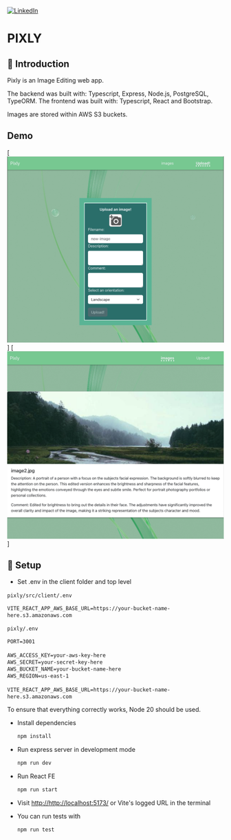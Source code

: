 
[![LinkedIn][linkedin-shield]][linkedin-url]

# PIXLY

## 💬 Introduction
Pixly is an Image Editing web app. 

The backend was built with: Typescript, Express, Node.js, PostgreSQL, TypeORM.
The frontend was built with: Typescript, React and Bootstrap.

Images are stored within AWS S3 buckets.

## Demo
[![image-upload](readme-images/pixly-image-upload.png)]
[![images-list](readme-images/pixly-images-list.png)]

## 🔧 Setup

- Set .env in the client folder and top level

`pixly/src/client/.env`
```.env
VITE_REACT_APP_AWS_BASE_URL=https://your-bucket-name-here.s3.amazonaws.com
```

`pixly/.env`
```.env
PORT=3001

AWS_ACCESS_KEY=your-aws-key-here
AWS_SECRET=your-secret-key-here
AWS_BUCKET_NAME=your-bucket-name-here
AWS_REGION=us-east-1

VITE_REACT_APP_AWS_BASE_URL=https://your-bucket-name-here.s3.amazonaws.com
```

To ensure that everything correctly works, Node 20 should be used.

- Install dependencies

  ```sh
  npm install
  ```

- Run express server in development mode

  ```sh
  npm run dev
  ```


- Run React FE

  ```sh
  npm run start
  ```

- Visit <http://http://localhost:5173/> or Vite's logged URL in the terminal

- You can run tests with

  ```sh
  npm run test
  ```

[linkedin-shield]: https://img.shields.io/badge/-LinkedIn-black.svg?style=for-the-badge&logo=linkedin&colorB=555
[linkedin-url]: https://linkedin.com/in/anya-aven-6004b0132/

